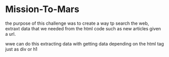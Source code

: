 # Mission-To-Mars
the purpose of this challenge was to create a way tp search the web, extraxt data that we needed from the html code such as new articles given a url.

wwe can do this extracting data with getting data depending on the html tag just as div or h1